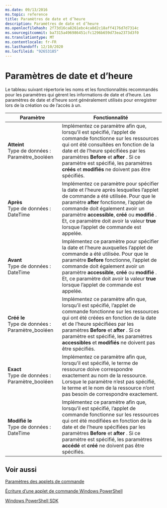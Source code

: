 ```yaml
---
ms.date: 09/13/2016
ms.topic: reference
title: Paramètres de date et d’heure
description: Paramètres de date et d’heure
ms.openlocfilehash: 2f73d16ca8261ebc4ca8d2c18aff4176d7d7314c
ms.sourcegitcommit: ba7315a496986451cfc1296b659d73ea2373d3f0
ms.translationtype: MT
ms.contentlocale: fr-FR
ms.lasthandoff: 12/10/2020
ms.locfileid: "92653185"
---
```

# <a name="date-and-time-parameters"></a>Paramètres de date et d’heure

Le tableau suivant répertorie les noms et les fonctionnalités recommandés pour les paramètres qui gèrent les informations de date et d’heure. Les paramètres de date et d’heure sont généralement utilisés pour enregistrer lors de la création ou de l’accès à un.

|Paramètre|Fonctionnalité|
|---|---|
|**Atteint**<br>Type de données : Paramètre_booléen|Implémentez ce paramètre afin que, lorsqu’il est spécifié, l’applet de commande fonctionne sur les ressources qui ont été consultées en fonction de la date et de l’heure spécifiées par les paramètres **Before** et **after** . Si ce paramètre est spécifié, les paramètres **créés** et **modifiés** ne doivent pas être spécifiés.|
|**Après**<br>Type de données : DateTime|Implémentez ce paramètre pour spécifier la date et l’heure après lesquelles l’applet de commande a été utilisée. Pour que le paramètre **after** fonctionne, l’applet de commande doit également avoir un paramètre **accessible**, **créé** ou **modifié** . Et, ce paramètre doit avoir la valeur **true** lorsque l’applet de commande est appelée.|
|**Avant**<br>Type de données : DateTime|Implémentez ce paramètre pour spécifier la date et l’heure auxquelles l’applet de commande a été utilisée. Pour que le paramètre **Before** fonctionne, l’applet de commande doit également avoir un paramètre **accessible**, **créé** ou **modifié** . Et, ce paramètre doit avoir la valeur **true** lorsque l’applet de commande est appelée.|
|**Créé le**<br>Type de données : Paramètre_booléen|Implémentez ce paramètre afin que, lorsqu’il est spécifié, l’applet de commande fonctionne sur les ressources qui ont été créées en fonction de la date et de l’heure spécifiées par les paramètres **Before** et **after** . Si ce paramètre est spécifié, les paramètres **accessibles** et **modifiés** ne doivent pas être spécifiés.|
|**Exact**<br>Type de données : Paramètre_booléen|Implémentez ce paramètre afin que, lorsqu’il est spécifié, le terme de ressource doive correspondre exactement au nom de la ressource. Lorsque le paramètre n’est pas spécifié, le terme et le nom de la ressource n’ont pas besoin de correspondre exactement.|
|**Modifié le**<br>Type de données : DateTime|Implémentez ce paramètre afin que, lorsqu’il est spécifié, l’applet de commande fonctionne sur les ressources qui ont été modifiées en fonction de la date et de l’heure spécifiées par les paramètres **Before** et **after** . Si ce paramètre est spécifié, les paramètres **accédé** et **créé** ne doivent pas être spécifiés.|
## <a name="see-also"></a>Voir aussi

[Paramètres des applets de commande](./cmdlet-parameters.md)

[Écriture d’une applet de commande Windows PowerShell](./writing-a-windows-powershell-cmdlet.md)

[Windows PowerShell SDK](../windows-powershell-reference.md)
